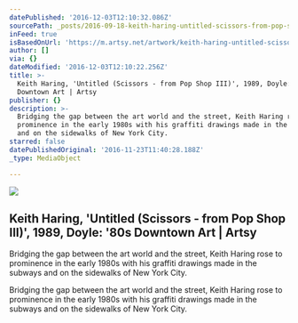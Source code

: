 ```yaml
---
datePublished: '2016-12-03T12:10:32.086Z'
sourcePath: _posts/2016-09-18-keith-haring-untitled-scissors-from-pop-shop-iii-198.md
inFeed: true
isBasedOnUrl: 'https://m.artsy.net/artwork/keith-haring-untitled-scissors-from-pop-shop-iii'
author: []
via: {}
dateModified: '2016-12-03T12:10:22.256Z'
title: >-
  Keith Haring, 'Untitled (Scissors - from Pop Shop III)', 1989, Doyle: '80s
  Downtown Art | Artsy
publisher: {}
description: >-
  Bridging the gap between the art world and the street, Keith Haring rose to
  prominence in the early 1980s with his graffiti drawings made in the subways
  and on the sidewalks of New York City.
starred: false
datePublishedOriginal: '2016-11-23T11:40:28.188Z'
_type: MediaObject

---
```

<article style=""><img src="https://imgflo.herokuapp.com/graph/2b2431f8e7ba7b0/e5045dfbd1fb57435c557746f17d6940/noop.jpg?input=https%3A%2F%2Fd32dm0rphc51dk.cloudfront.net%2FOIiVchXNFgDyjd5LOld1mA%2Fnormalized.jpg" /><h1>Keith Haring, 'Untitled (Scissors - from Pop Shop III)', 1989, Doyle: '80s Downtown Art | Artsy</h1><p>Bridging the gap between the art world and the street, Keith Haring rose to prominence in the early 1980s with his graffiti drawings made in the subways and on the sidewalks of New York City.</p></article>

Bridging the gap between the art world and the street, Keith Haring rose to prominence in the early 1980s with his graffiti drawings made in the subways and on the sidewalks of New York City.